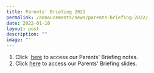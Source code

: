 ```yaml
---
title: Parents' Briefing 2022
permalink: /annoucements/news/parents-briefing-2022/
date: 2022-01-10
layout: post
description: ""
image: ""
---
```

1.  Click  [here](https://drive.google.com/drive/folders/1V-jnjVm4xmnRnG7kowJwGa2fw4N2Q5OP?usp=sharing) to access our Parents' Briefing notes.
2.  Click [here](https://drive.google.com/drive/folders/18Iunp8LyKytAf5KHmTIc4dhG_7kS53O8) to access our Parents' Briefing slides.
